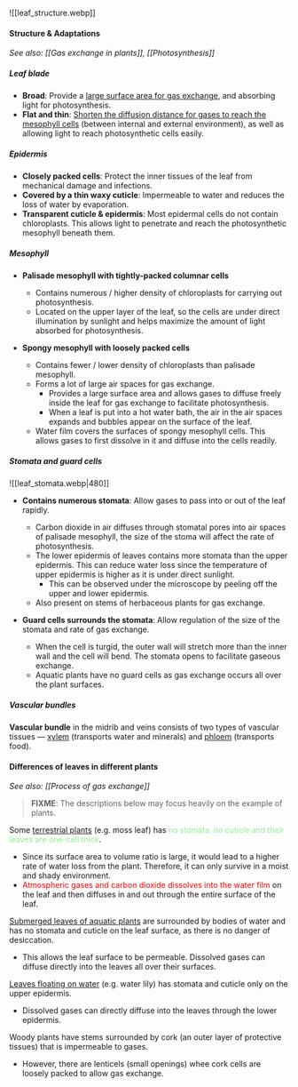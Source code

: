 ![[leaf_structure.webp]]

#### Structure & Adaptations
*See also: [[Gas exchange in plants]], [[Photosynthesis]]*

##### Leaf blade
- **Broad**: Provide a <u>large surface area for gas exchange</u>, and absorbing light for photosynthesis.
- **Flat and thin**: <u>Shorten the diffusion distance for gases to reach the mesophyll cells</u> (between internal and external environment), as well as allowing light to reach photosynthetic cells easily.

##### Epidermis
- **Closely packed cells**: Protect the inner tissues of the leaf from mechanical damage and infections.
- **Covered by a thin waxy cuticle**: Impermeable to water and reduces the loss of water by evaporation.
- **Transparent cuticle & epidermis**: Most epidermal cells do not contain chloroplasts. This allows light to penetrate and reach the photosynthetic mesophyll beneath them.

##### Mesophyll
- **Palisade mesophyll with tightly-packed columnar cells**
	- Contains numerous / higher density of chloroplasts for carrying out photosynthesis.
	- Located on the upper layer of the leaf, so the cells are under direct illumination by sunlight and helps maximize the amount of light absorbed for photosynthesis.

- **Spongy mesophyll with loosely packed cells**
	- Contains fewer / lower density of chloroplasts than palisade mesophyll.
	- Forms a lot of large air spaces for gas exchange.
		- Provides a large surface area and allows gases to diffuse freely inside the leaf for gas exchange to facilitate photosynthesis.
		- When a leaf is put into a hot water bath, the air in the air spaces expands and bubbles appear on the surface of the leaf.
	- Water film covers the surfaces of spongy mesophyll cells. This allows gases to first dissolve in it and diffuse into the cells readily.

##### Stomata and guard cells
![[leaf_stomata.webp|480]]

- **Contains numerous stomata**: Allow gases to pass into or out of the leaf rapidly.
	- Carbon dioxide in air diffuses through stomatal pores into air spaces of palisade mesophyll, the size of the stoma will affect the rate of photosynthesis.
	- The lower epidermis of leaves contains more stomata than the upper epidermis. This can reduce water loss since the temperature of upper epidermis is higher as it is under direct sunlight.
		- This can be observed under the microscope by peeling off the upper and lower epidermis.
	- Also present on stems of herbaceous plants for gas exchange.

- **Guard cells surrounds the stomata**: Allow regulation of the size of the stomata and rate of gas exchange.
	- When the cell is turgid, the outer wall will stretch more than the inner wall and the cell will bend. The stomata opens to facilitate gaseous exchange.
	- Aquatic plants have no guard cells as gas exchange occurs all over the plant surfaces.

##### Vascular bundles
**Vascular bundle** in the midrib and veins consists of two types of vascular tissues — <u>xylem</u> (transports water and minerals) and <u>phloem</u> (transports food).


#### Differences of leaves in different plants
*See also: [[Process of gas exchange]]*

> **FIXME**: The descriptions below may focus heavily on the example of plants.

Some <u>terrestrial plants</u> (e.g. moss leaf) has <span style="color: lightgreen">no stomata, no cuticle and their leaves are one-cell thick</span>.
- Since its surface area to volume ratio is large, it would lead to a higher rate of water loss from the plant. Therefore, it can only survive in a moist and shady environment.
- <span style="color: red">Atmospheric gases and carbon dioxide dissolves into the water film</span> on the leaf and then diffuses in and out through the entire surface of the leaf.

<u>Submerged leaves of aquatic plants</u> are surrounded by bodies of water and has no stomata and cuticle on the leaf surface, as there is no danger of desiccation.
- This allows the leaf surface to be permeable. Dissolved gases can diffuse directly into the leaves all over their surfaces.

<u>Leaves floating on water</u> (e.g. water lily) has stomata and cuticle only on the upper epidermis.
- Dissolved gases can directly diffuse into the leaves through the lower epidermis.

Woody plants have stems surrounded by cork (an outer layer of protective tissues) that is impermeable to gases.
- However, there are lenticels (small openings) whee cork cells are loosely packed to allow gas exchange.
